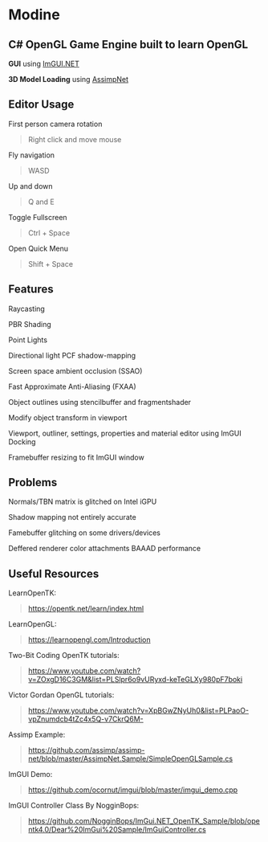 # Modine
## C# OpenGL Game Engine built to learn OpenGL
**GUI** using [ImGUI.NET](https://www.nuget.org/packages/ImGui.NET)

**3D Model Loading** using [AssimpNet](https://www.nuget.org/packages/AssimpNet)

## Editor Usage
First person camera rotation
> Right click and move mouse

Fly navigation
> WASD

Up and down
> Q and E

Toggle Fullscreen
> Ctrl + Space

Open Quick Menu
> Shift + Space

## Features
Raycasting

PBR Shading

Point Lights

Directional light PCF shadow-mapping

Screen space ambient occlusion (SSAO)

Fast Approximate Anti-Aliasing (FXAA)

Object outlines using stencilbuffer and fragmentshader

Modify object transform in viewport

Viewport, outliner, settings, properties and material editor using ImGUI Docking

Framebuffer resizing to fit ImGUI window

## Problems
Normals/TBN matrix is glitched on Intel iGPU

Shadow mapping not entirely accurate

Famebuffer glitching on some drivers/devices

Deffered renderer color attachments BAAAD performance

## Useful Resources
LearnOpenTK:
>https://opentk.net/learn/index.html

LearnOpenGL:
>https://learnopengl.com/Introduction

Two-Bit Coding OpenTK tutorials:
>https://www.youtube.com/watch?v=ZOxgD16C3GM&list=PLSlpr6o9vURyxd-keTeGLXy980pF7boki

Victor Gordan OpenGL tutorials:
>https://www.youtube.com/watch?v=XpBGwZNyUh0&list=PLPaoO-vpZnumdcb4tZc4x5Q-v7CkrQ6M-

Assimp Example:
>https://github.com/assimp/assimp-net/blob/master/AssimpNet.Sample/SimpleOpenGLSample.cs

ImGUI Demo:
>https://github.com/ocornut/imgui/blob/master/imgui_demo.cpp

ImGUI Controller Class By NogginBops:
>https://github.com/NogginBops/ImGui.NET_OpenTK_Sample/blob/opentk4.0/Dear%20ImGui%20Sample/ImGuiController.cs
